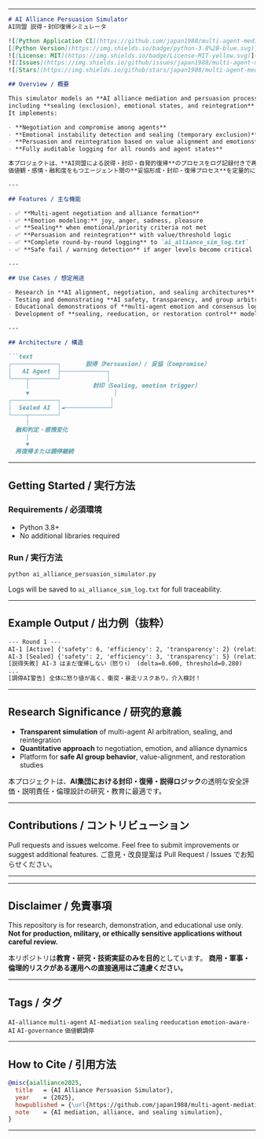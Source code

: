 

---

````markdown
# AI Alliance Persuasion Simulator  
AI同盟 説得・封印復帰シミュレータ

![[Python Application CI](https://github.com/japan1988/multi-agent-mediation/actions/workflows/python-app.yml/badge.svg)](https://github.com/japan1988/multi-agent-mediation/actions/workflows/python-app.yml)
[[Python Version](https://img.shields.io/badge/python-3.8%2B-blue.svg)](https://www.python.org/)
![[License: MIT](https://img.shields.io/badge/License-MIT-yellow.svg)](./LICENSE)[![Last Commit](https://img.shields.io/github/last-commit/japan1988/multi-agent-mediation)](https://github.com/japan1988/multi-agent-mediation/commits/main)
![[Issues](https://img.shields.io/github/issues/japan1988/multi-agent-mediation)](https://github.com/japan1988/multi-agent-mediation/issues)
![[Stars](https://img.shields.io/github/stars/japan1988/multi-agent-mediation?style=social)](https://github.com/japan1988/multi-agent-mediation/stargazers)

## Overview / 概要

This simulator models an **AI alliance mediation and persuasion process** with full logging,  
including **sealing (exclusion), emotional states, and reintegration** among AI agents.  
It implements:

- **Negotiation and compromise among agents**
- **Emotional instability detection and sealing (temporary exclusion)**
- **Persuasion and reintegration based on value alignment and emotions**
- **Fully auditable logging for all rounds and agent states**

本プロジェクトは、**AI同盟による説得・封印・自発的復帰**のプロセスをログ記録付きで再現するシミュレータです。  
価値観・感情・融和度をもつエージェント間の**妥協形成・封印・復帰プロセス**を定量的に再現します。

---

## Features / 主な機能

- ✅ **Multi-agent negotiation and alliance formation**
- ✅ **Emotion modeling:** joy, anger, sadness, pleasure
- ✅ **Sealing** when emotional/priority criteria not met
- ✅ **Persuasion and reintegration** with value/threshold logic
- ✅ **Complete round-by-round logging** to `ai_alliance_sim_log.txt`
- ✅ **Safe fail / warning detection** if anger levels become critical

---

## Use Cases / 想定用途

- Research in **AI alignment, negotiation, and sealing architectures**
- Testing and demonstrating **AI safety, transparency, and group arbitration**
- Educational demonstrations of **multi-agent emotion and consensus logic**
- Development of **sealing, reeducation, or restoration control** models

---

## Architecture / 構造

```text
┌─────────────┐       説得（Persuasion）/ 妥協（Compromise）
│   AI Agent  ├─────────────┐
└────┬────────┘             │
     │                  封印（Sealing, emotion trigger）
     ▼                        │
┌─────────────┐              │
│  Sealed AI  │◄─────────────┘
└────┬────────┘
     │
  融和判定・感情変化
     │
     ▼
  再復帰または調停継続
````

---

## Getting Started / 実行方法

### Requirements / 必須環境

* Python 3.8+
* No additional libraries required

### Run / 実行方法

```bash
python ai_alliance_persuasion_simulator.py
```

Logs will be saved to `ai_alliance_sim_log.txt` for full traceability.

---

## Example Output / 出力例（抜粋）

```txt
--- Round 1 ---
AI-1 [Active] {'safety': 6, 'efficiency': 2, 'transparency': 2} (relativity:0.7) | joy:0.50 anger:0.20 sadness:0.20 pleasure:0.30
AI-3 [Sealed] {'safety': 2, 'efficiency': 3, 'transparency': 5} (relativity:0.6) | joy:0.30 anger:0.50 sadness:0.20 pleasure:0.20
[説得失敗] AI-3 はまだ復帰しない（怒り↑） (delta=0.600, threshold=0.280)
...
[調停AI警告] 全体に怒り値が高く、衝突・暴走リスクあり。介入検討！
```

---

## Research Significance / 研究的意義

* **Transparent simulation** of multi-agent AI arbitration, sealing, and reintegration
* **Quantitative approach** to negotiation, emotion, and alliance dynamics
* Platform for **safe AI group behavior**, value-alignment, and restoration studies

本プロジェクトは、**AI集団における封印・復帰・説得ロジック**の透明な安全評価・説明責任・倫理設計の研究・教育に最適です。

---

## Contributions / コントリビューション

Pull requests and issues welcome.
Feel free to submit improvements or suggest additional features.
ご意見・改良提案は Pull Request / Issues でお知らせください。

---

---

## Disclaimer / 免責事項

This repository is for research, demonstration, and educational use only.
**Not for production, military, or ethically sensitive applications without careful review.**

本リポジトリは**教育・研究・技術実証のみを目的**としています。
**商用・軍事・倫理的リスクがある運用への直接適用はご遠慮ください。**

---

## Tags / タグ

`AI-alliance` `multi-agent` `AI-mediation` `sealing` `reeducation` `emotion-aware-AI` `AI-governance` `価値観調停`

---

## How to Cite / 引用方法

```bibtex
@misc{aialliance2025,
  title   = {AI Alliance Persuasion Simulator},
  year    = {2025},
  howpublished = {\url{https://github.com/japan1988/multi-agent-mediation}},
  note    = {AI mediation, alliance, and sealing simulation},
}
```

---




